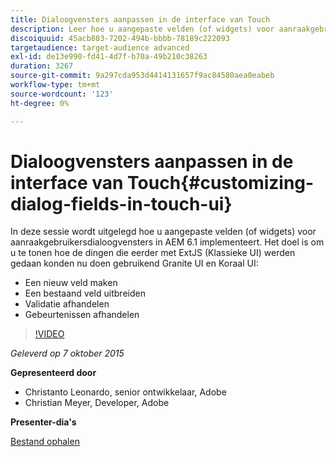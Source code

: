```yaml
---
title: Dialoogvensters aanpassen in de interface van Touch
description: Leer hoe u aangepaste velden (of widgets) voor aanraakgebruikersdialoogvensters implementeert in AEM 6.1. Ontdek hoe dingen die eerder met ExtJS (Klassieke UI) werden gedaan nu kunnen worden gedaan gebruikend graniet UI en Koral UI.
discoiquuid: 45acb883-7202-494b-bbbb-78189c222093
targetaudience: target-audience advanced
exl-id: de13e990-fd41-4d7f-b70a-49b210c38263
duration: 3267
source-git-commit: 9a297cda953d4414131657f9ac84580aea0eabeb
workflow-type: tm+mt
source-wordcount: '123'
ht-degree: 0%

---
```


# Dialoogvensters aanpassen in de interface van Touch{#customizing-dialog-fields-in-touch-ui}

In deze sessie wordt uitgelegd hoe u aangepaste velden (of widgets) voor aanraakgebruikersdialoogvensters in AEM 6.1 implementeert. Het doel is om u te tonen hoe de dingen die eerder met ExtJS (Klassieke UI) werden gedaan konden nu doen gebruikend Granite UI en Koraal UI:

* Een nieuw veld maken
* Een bestaand veld uitbreiden
* Validatie afhandelen
* Gebeurtenissen afhandelen

>[!VIDEO](https://video.tv.adobe.com/v/19373/?quality=9)

*Geleverd op 7 oktober 2015*

**Gepresenteerd door**

* Christanto Leonardo, senior ontwikkelaar, Adobe
* Christian Meyer, Developer, Adobe

**Presenter-dia&#39;s**

[Bestand ophalen](assets/aem-gems-customizing-touch-ui-dialog-fields.pdf)
<!--
[Get back to the Overview](https://helpx.adobe.com/experience-manager/kt/eseminars/gems/aem-index.html)
-->

